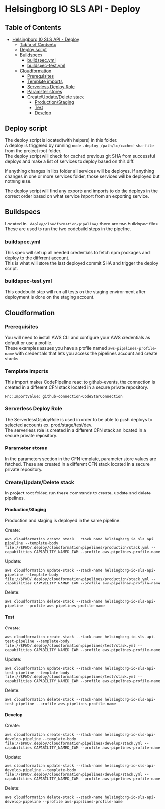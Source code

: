 # Helsingborg IO SLS API - Deploy

## Table of Contents
- [Helsingborg IO SLS API - Deploy](#helsingborg-io-sls-api---deploy)
  - [Table of Contents](#table-of-contents)
  - [Deploy script](#deploy-script)
  - [Buildspecs](#buildspecs)
    - [buildspec.yml](#buildspecyml)
    - [buildspec-test.yml](#buildspec-testyml)
  - [Cloudformation](#cloudformation)
    - [Prerequisites](#prerequisites)
    - [Template imports](#template-imports)
    - [Serverless Deploy Role](#serverless-deploy-role)
    - [Parameter stores](#parameter-stores)
    - [Create/Update/Delete stack](#createupdatedelete-stack)
      - [Production/Staging](#productionstaging)
      - [Test](#test)
      - [Develop](#develop)


## Deploy script
The deploy script is located(with helpers) in this folder.  
A deploy is triggered by running `node .deploy /path/to/cached-sha-file` from the project root folder.  
The deploy script will check for cached previous git SHA from successful deploys and make a list of services to deploy based on this diff.  
  
If anything changes in libs folder all services will be deployes.
If anything changes in one or more services folder, those services will be deployed but nothing else.

The deploy script will find any exports and imports to do the deploys in the correct order based on what service import from an exporting service.  

## Buildspecs
Located in `.deploy/cloudformation/pipeline/` there are two buildspec files.  
These are used to run the two codebuild steps in the pipeline.  

### buildspec.yml
This spec will set up all needed credentials to fetch npm packages and deploy to the different account.  
This is what will store the last deployed commit SHA and trigger the deploy script.  

### buildspec-test.yml
This codebuild step will run all tests on the staging environment after deployment is done on the staging account.  

## Cloudformation

### Prerequisites
You will need to install AWS CLI and configure your AWS credentials as default or use a profile.  
These examples assues you have a profile named `aws-pipelines-profile-name` with credentials that lets you access the pipelines account and create stacks.  

### Template imports
This import makes CodePipeline react to github-events, the connection is created in a different CFN stack located in a secure private repository.  
```
Fn::ImportValue: github-connection-CodeStarConnection
```

### Serverless Deploy Role
The ServerlessDeployRole is used in order to be able to push deploys to selected accounts ex. prod/stage/test/dev.  
The serverless role is created in a different CFN stack an located in a secure private repository.  

### Parameter stores
In the parameters section in the CFN template, parameter store values are fetched. These are created in a different CFN stack located in a secure private repository.  

### Create/Update/Delete stack
In project root folder, run these commands to create, update and delete pipelines.  

#### Production/Staging
Production and staging is deployed in the same pipeline.  

Create:
```
aws cloudformation create-stack --stack-name helsingborg-io-sls-api-pipeline --template-body file://$PWD/.deploy/cloudformation/pipelines/production/stack.yml --capabilities CAPABILITY_NAMED_IAM --profile aws-pipelines-profile-name
```

Update:
```
aws cloudformation update-stack --stack-name helsingborg-io-sls-api-pipeline --template-body file://$PWD/.deploy/cloudformation/pipelines/production/stack.yml --capabilities CAPABILITY_NAMED_IAM --profile aws-pipelines-profile-name
```

Delete:
```
aws cloudformation delete-stack --stack-name helsingborg-io-sls-api-pipeline --profile aws-pipelines-profile-name
```

#### Test
Create:
```
aws cloudformation create-stack --stack-name helsingborg-io-sls-api-test-pipeline --template-body file://$PWD/.deploy/cloudformation/pipelines/test/stack.yml --capabilities CAPABILITY_NAMED_IAM --profile aws-pipelines-profile-name
```

Update:
```
aws cloudformation update-stack --stack-name helsingborg-io-sls-api-test-pipeline --template-body file://$PWD/.deploy/cloudformation/pipelines/test/stack.yml --capabilities CAPABILITY_NAMED_IAM --profile aws-pipelines-profile-name
```

Delete:
```
aws cloudformation delete-stack --stack-name helsingborg-io-sls-api-test-pipeline --profile aws-pipelines-profile-name
```

#### Develop
Create:
```
aws cloudformation create-stack --stack-name helsingborg-io-sls-api-develop-pipeline --template-body file://$PWD/.deploy/cloudformation/pipelines/develop/stack.yml --capabilities CAPABILITY_NAMED_IAM --profile aws-pipelines-profile-name
```

Update:
```
aws cloudformation update-stack --stack-name helsingborg-io-sls-api-develop-pipeline --template-body file://$PWD/.deploy/cloudformation/pipelines/develop/stack.yml --capabilities CAPABILITY_NAMED_IAM --profile aws-pipelines-profile-name
```

Delete:
```
aws cloudformation delete-stack --stack-name helsingborg-io-sls-api-develop-pipeline --profile aws-pipelines-profile-name
```
